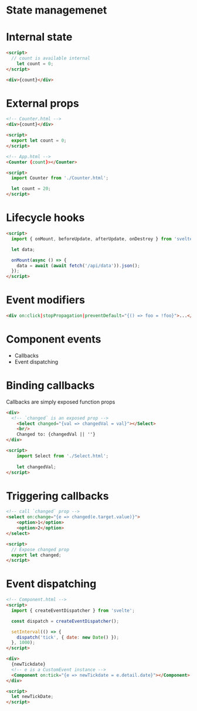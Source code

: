 # State managemenet


# Internal state

```html
<script>
  // count is available internal
	let count = 0;
</script>

<div>{count}</div>
```


# External props

```html
<!-- Counter.html -->
<div>{count}</div>

<script>
  export let count = 0;
</script>
```

```html
<!-- App.html -->
<Counter {count}></Counter>

<script>
  import Counter from './Counter.html';

  let count = 20;
</script>
```


# Lifecycle hooks

```html
<script>
  import { onMount, beforeUpdate, afterUpdate, onDestroy } from 'svelte';

  let data;

  onMount(async () => {
    data = await (await fetch('/api/data')).json();
  });
</script>
```


# Event modifiers

```html
<div on:click|stopPropagation|preventDefault="{() => foo = !foo}">...</div>
```


# Component events

* Callbacks
* Event dispatching



# Binding callbacks

Callbacks are simply exposed function props

```html
<div>
  <!-- `changed` is an exposed prop -->
	<Select changed="{val => changedVal = val}"></Select>
	<br/>
	Changed to: {changedVal || ''}
</div>

<script>
	import Select from './Select.html';
	
	let changedVal;
</script>
```


# Triggering callbacks

```html
<!-- call `changed` prop -->
<select on:change="{e => changed(e.target.value)}">
	<option>1</option>
	<option>2</option>
</select>

<script>
  // Expose changed prop
  export let changed;
</script>
```


# Event dispatching

```html
<!-- Component.html -->
<script>
  import { createEventDispatcher } from 'svelte';

  const dispatch = createEventDispatcher();

  setInterval(() => {
    dispatch('tick', { date: new Date() });
  }, 1000);
</script>
```

```html
<div>
  {newTickdate}
  <!-- e is a CustomEvent instance -->
  <Component on:tick="{e => newTickdate = e.detail.date}"></Component>
</div>

<script>
  let newTickDate;
</script>
```
